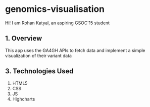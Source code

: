 # genomics-visualisation

Hi! I am Rohan Katyal, an aspiring GSOC'15 student

## 1. Overview 

This app uses the GA4GH APIs to fetch data and implement a simple visualization of their variant data 

## 3. Technologies Used

1. HTML5
2. CSS
3. JS
4. Highcharts 
